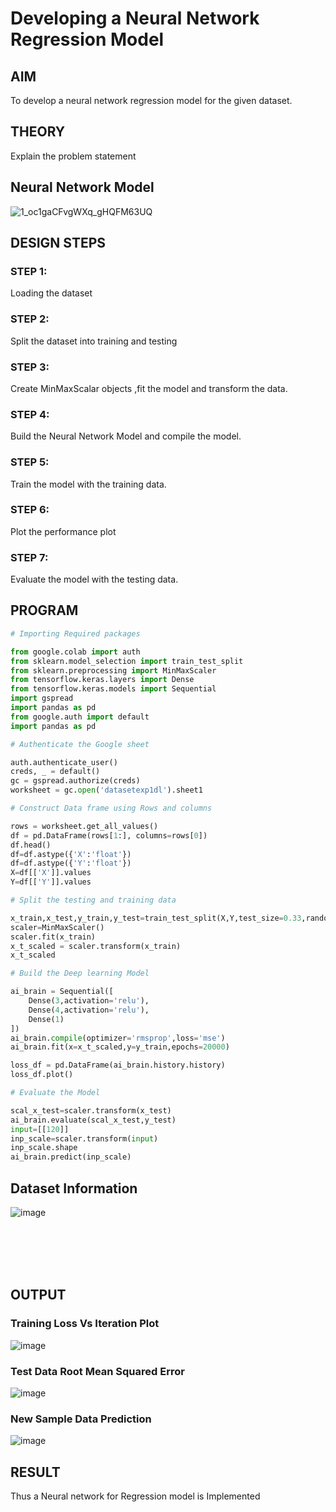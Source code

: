 # Developing a Neural Network Regression Model

## AIM

To develop a neural network regression model for the given dataset.

## THEORY

Explain the problem statement

## Neural Network Model

![1_oc1gaCFvgWXq_gHQFM63UQ](https://user-images.githubusercontent.com/75234946/187084018-841e10cc-d4bc-4b8b-9c5d-e3b46266c487.png)


## DESIGN STEPS

### STEP 1:

Loading the dataset

### STEP 2:

Split the dataset into training and testing

### STEP 3:

Create MinMaxScalar objects ,fit the model and transform the data.

### STEP 4:

Build the Neural Network Model and compile the model.

### STEP 5:

Train the model with the training data.

### STEP 6:

Plot the performance plot

### STEP 7:

Evaluate the model with the testing data.

## PROGRAM
```python
# Importing Required packages

from google.colab import auth
from sklearn.model_selection import train_test_split
from sklearn.preprocessing import MinMaxScaler
from tensorflow.keras.layers import Dense
from tensorflow.keras.models import Sequential
import gspread
import pandas as pd
from google.auth import default
import pandas as pd

# Authenticate the Google sheet

auth.authenticate_user()
creds, _ = default()
gc = gspread.authorize(creds)
worksheet = gc.open('datasetexp1dl').sheet1

# Construct Data frame using Rows and columns

rows = worksheet.get_all_values()
df = pd.DataFrame(rows[1:], columns=rows[0])
df.head()
df=df.astype({'X':'float'})
df=df.astype({'Y':'float'})
X=df[['X']].values
Y=df[['Y']].values

# Split the testing and training data

x_train,x_test,y_train,y_test=train_test_split(X,Y,test_size=0.33,random_state=50)
scaler=MinMaxScaler()
scaler.fit(x_train)
x_t_scaled = scaler.transform(x_train)
x_t_scaled

# Build the Deep learning Model

ai_brain = Sequential([
    Dense(3,activation='relu'),
    Dense(4,activation='relu'),
    Dense(1)
])
ai_brain.compile(optimizer='rmsprop',loss='mse')
ai_brain.fit(x=x_t_scaled,y=y_train,epochs=20000)

loss_df = pd.DataFrame(ai_brain.history.history)
loss_df.plot()

# Evaluate the Model

scal_x_test=scaler.transform(x_test)
ai_brain.evaluate(scal_x_test,y_test)
input=[[120]]
inp_scale=scaler.transform(input)
inp_scale.shape
ai_brain.predict(inp_scale)
```
## Dataset Information

![image](https://user-images.githubusercontent.com/75234946/186728620-1fa89694-7e59-4bde-a56d-64acd7a65291.png)

<br></br>
<br></br>
## OUTPUT

### Training Loss Vs Iteration Plot

![image](https://user-images.githubusercontent.com/75234946/186728854-2713f92f-3d72-443c-be18-99b81bf11512.png)


### Test Data Root Mean Squared Error

![image](https://user-images.githubusercontent.com/75234946/186729251-84bcadfc-1785-468d-bf92-7f1a2e2185d9.png)


### New Sample Data Prediction

![image](https://user-images.githubusercontent.com/75234946/186729400-50ea08f8-31c0-4879-9542-7626737bcc3f.png)


## RESULT
Thus a Neural network for Regression model is Implemented

